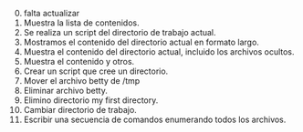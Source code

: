 0. falta actualizar 
1. Muestra la lista de contenidos.
2. Se realiza un script del directorio de trabajo actual.
3. Mostramos el contenido del directorio actual en formato largo.
4. Muestra el contenido del directorio actual, incluido los archivos ocultos.
5. Muestra el contenido y otros.
6. Crear un script que cree un directorio.
7. Mover el archivo betty de /tmp
8. Eliminar archivo betty.
9. Elimino directorio my first directory. 
10. Cambiar directorio de trabajo.
11. Escribir una secuencia de comandos enumerando todos los archivos.
